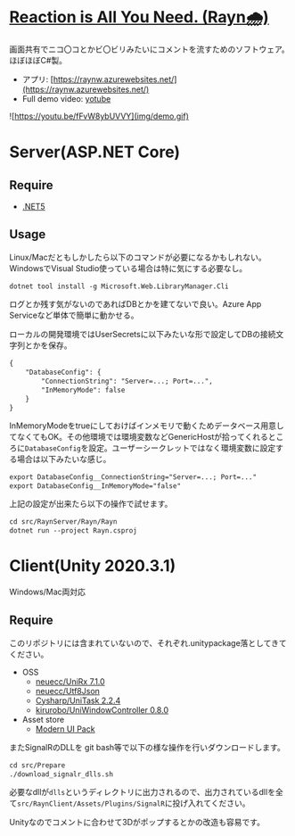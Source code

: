 # [Reaction is All You Need. (Rayn🌧)](https://raynw.azurewebsites.net/)
画面共有でニコ〇コとかビ〇ビリみたいにコメントを流すためのソフトウェア。ほぼほぼC#製。

- アプリ: [https://raynw.azurewebsites.net/](https://raynw.azurewebsites.net/)
- Full demo video: [yotube](https://youtu.be/fFvW8ybUVVY)

![https://youtu.be/fFvW8ybUVVY](img/demo.gif)

# Server(ASP.NET Core)
## Require
- [.NET5](https://dotnet.microsoft.com/download/dotnet/5.0)

## Usage
Linux/Macだともしかしたら以下のコマンドが必要になるかもしれない。WindowsでVisual Studio使っている場合は特に気にする必要なし。

```
dotnet tool install -g Microsoft.Web.LibraryManager.Cli
```

ログとか残す気がないのであればDBとかを建てないで良い。Azure App Serviceなど単体で簡単に動かせる。

ローカルの開発環境ではUserSecretsに以下みたいな形で設定してDBの接続文字列とかを保存。

```
{
    "DatabaseConfig": {
        "ConnectionString": "Server=...; Port=...",
        "InMemoryMode": false
    }
}
```

InMemoryModeをtrueにしておけばインメモリで動くためデータベース用意してなくてもOK。その他環境では環境変数などGenericHostが拾ってくれるところに`DatabaseConfig`を設定。ユーザーシークレットではなく環境変数に設定する場合は以下みたいな感じ。

```
export DatabaseConfig__ConnectionString="Server=...; Port=..."
export DatabaseConfig__InMemoryMode="false"
```

上記の設定が出来たら以下の操作で試せます。
```
cd src/RaynServer/Rayn/Rayn
dotnet run --project Rayn.csproj
```

# Client(Unity 2020.3.1)
Windows/Mac両対応

## Require
このリポジトリには含まれていないので、それぞれ.unitypackage落としてきてください。
- OSS
  -  [neuecc/UniRx 7.1.0](https://github.com/neuecc/UniRx/releases/tag/7.1.0)
  -  [neuecc/Utf8Json](https://github.com/neuecc/Utf8Json/releases/tag/v1.3.7)
  -  [Cysharp/UniTask 2.2.4](https://github.com/Cysharp/UniTask/releases/tag/2.2.4)
  -  [kirurobo/UniWindowController 0.8.0](https://github.com/kirurobo/UniWindowController/releases/tag/v0.8.0)
-  Asset store
   - [Modern UI Pack](https://assetstore.unity.com/packages/tools/gui/modern-ui-pack-150824?locale=ja-JP)


またSignalRのDLLを
git bash等で以下の様な操作を行いダウンロードします。
```
cd src/Prepare
./download_signalr_dlls.sh
```
必要なdllが`dlls`というディレクトリに出力されるので、出力されているdllを全て`src/RaynClient/Assets/Plugins/SignalR`に投げ入れてください。

Unityなのでコメントに合わせて3Dがポップするとかの改造も容易です。
